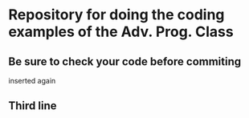 # Repository for doing the coding examples of the Adv. Prog. Class

## Be sure to check your code before commiting
inserted again

## Third line
